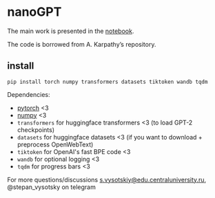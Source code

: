 
# nanoGPT

The main work is presented in the [notebook](https://colab.research.google.com/drive/1of2F0kUKYTT3X20Nbt-ql2mUf2I-v-Au?usp=sharing). 

The code is borrowed from A. Karpathy’s repository.

## install

```
pip install torch numpy transformers datasets tiktoken wandb tqdm
```

Dependencies:

- [pytorch](https://pytorch.org) <3
- [numpy](https://numpy.org/install/) <3
-  `transformers` for huggingface transformers <3 (to load GPT-2 checkpoints)
-  `datasets` for huggingface datasets <3 (if you want to download + preprocess OpenWebText)
-  `tiktoken` for OpenAI's fast BPE code <3
-  `wandb` for optional logging <3
-  `tqdm` for progress bars <3


For more questions/discussions s.vysotskiy@edu.centraluniversity.ru, @stepan_vysotsky on telegram
